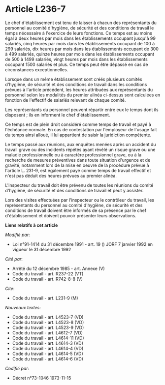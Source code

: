 # Article L236-7

Le chef d'établissement est tenu de laisser à chacun des représentants du personnel au comité d'hygiène, de sécurité et des
conditions de travail le temps nécessaire à l'exercice de leurs fonctions. Ce temps est au moins égal à deux heures par mois
dans les établissements occupant jusqu'à 99 salariés, cinq heures par mois dans les établissements occupant de 100 à 299
salariés, dix heures par mois dans les établissements occupant de 300 à 499 salariés, quinze heures par mois dans les
établissements occupant de 500 à 1499 salariés, vingt heures par mois dans les établissements occupant 1500 salariés et plus.
Ce temps peut être dépassé en cas de circonstances exceptionnelles. 

Lorsque dans un même établissement sont créés plusieurs comités d'hygiène, de sécurité et des conditions de travail dans les
conditions prévues à l'article précédent, les heures attribuées aux représentants du personnel selon les modalités du premier
alinéa ci-dessus sont calculées en fonction de l'effectif de salariés relevant de chaque comité.

Les représentants du personnel peuvent répartir entre eux le temps dont ils disposent ; ils en informent le chef
d'établissement.

Ce temps est de plein droit considéré comme temps de travail et payé à l'échéance normale. En cas de contestation par
l'employeur de l'usage fait du temps ainsi alloué, il lui appartient de saisir la juridiction compétente.

Le temps passé aux réunions, aux enquêtes menées après un accident du travail grave ou des incidents répétés ayant révélé un
risque grave ou une maladie professionnelle ou à caractère professionnel grave, ou à la recherche de mesures préventives dans
toute situation d'urgence et de gravité, notamment lors de la mise en oeuvre de la procédure prévue à l'article L. 231-9, est
également payé comme temps de travail effectif et n'est pas déduit des heures prévues au premier alinéa.

L'inspecteur du travail doit être prévenu de toutes les réunions du comité d'hygiène, de sécurité et des conditions de
travail et peut y assister.

Lors des visites effectuées par l'inspecteur ou le contrôleur du travail, les représentants du personnel au comité d'hygiène,
de sécurité et des conditions de travail doivent être informés de sa présence par le chef d'établissement et doivent pouvoir
présenter leurs observations.

**Liens relatifs à cet article**

_Modifié par_:

  - Loi n°91-1414 du 31 décembre 1991 - art. 19 () JORF 7 janvier 1992 en vigueur le 31 décembre 1992

_Cité par_:

  - Arrêté du 12 décembre 1985 - art. Annexe (V)
  - Code du travail - art. R237-22 (VT)
  - Code du travail - art. R742-8-8 (V)

_Cite_:

  - Code du travail - art. L231-9 (M)

_Nouveaux textes_:

  - Code du travail - art. L4523-7 (VD)
  - Code du travail - art. L4523-8 (VD)
  - Code du travail - art. L4523-9 (VD)
  - Code du travail - art. L4612-7 (VD)
  - Code du travail - art. L4614-11 (VD)
  - Code du travail - art. L4614-3 (VD)
  - Code du travail - art. L4614-4 (VD)
  - Code du travail - art. L4614-5 (VD)
  - Code du travail - art. L4614-6 (VD)

_Codifié par_:

  - Décret n°73-1046 1973-11-15
